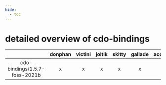 ```yaml
---
hide:
  - toc
---
```


detailed overview of cdo-bindings
=================================

| |donphan|victini|joltik|skitty|gallade|accelgor|swalot|doduo|
| :---: | :---: | :---: | :---: | :---: | :---: | :---: | :---: | :---: |
|cdo-bindings/1.5.7-foss-2021b|x|x|x|x|x|x|x|x|
